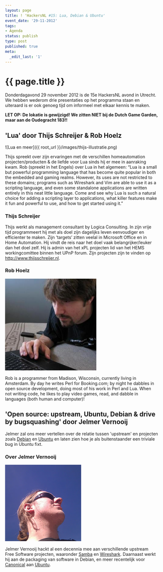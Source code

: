 ```yaml
---
layout: page
title: ! 'HackersNL #15: Lua, Debian & Ubuntu'
event_date: '29-11-2012'
tags:
- Agenda
status: publish
type: post
published: true
meta:
  _edit_last: '1'
---
```


# {{ page.title }}

Donderdagavond 29 november 2012 is de 15e HackersNL avond in Utrecht. We hebben wederom drie presentaties op het programma staan en uiteraard is er ook genoeg tijd om informeel met elkaar kennis te maken.

<strong>LET OP: De lokatie is gewijzigd! We zitten NIET bij de Dutch Game Garden, maar aan de Oudegracht 183!!</strong>


## 'Lua' door Thijs Schreijer & Rob Hoelz

![Lua en meer]({{ root_url }}/images/thijs-illustratie.png)

Thijs spreekt over zijn ervaringen met de verschillen homeautomation projecten/producten & de liefde voor Lua sinds hij er mee in aanraking kwam. Rob (spreekt in het Engels) over Lua in het algemeen: “Lua is a small but powerful programming language that has become quite popular in both the embedded and gaming realms. However, its uses are not restricted to these domains; programs such as Wireshark and Vim are able to use it as a scripting language, and even some standalone applications are written entirely in this neat little language. Come and see why Lua is such a natural choice for adding a scripting layer to applications, what killer features make it fun and powerful to use, and how to get started using it.”


### Thijs Schreijer
Thijs werkt als management consultant by Logica Consulting. In zijn vrije tijd programmeert hij met als doel zijn dagelijks leven eenvoudiger en efficienter te maken. Zijn ‘targets’ zitten veelal in Microsoft Office en in Home Automation. Hij vindt de reis naar het doel vaak belangrijker/leuker dan het doel zelf. Hij is admin van het xPL projecten lid van het HEMS workingcomittee binnen het UPnP forum. Zijn projecten zijn te vinden op http://www.thijsschreijer.nl.

### Rob Hoelz
![Rob Hoelz](/images/rob-hoelz.jpeg)

Rob is a programmer from Madison, Wisconsin, currently living in Amsterdam. By day he writes Perl for Booking.com; by night he dabbles in open source development, doing most of his work in Perl and Lua. When not writing code, he likes to play video games, read, and dabble in languages (both human and computer)!

## 'Open source: upstream, Ubuntu, Debian & drive by bugsquashing' door Jelmer Vernooij

Jelmer zal ons meer vertellen over de relatie tussen 'upstream' en projecten zoals [Debian](http://debian.org) en [Ubuntu](http://ubuntu.nl) en laten zien hoe je als buitenstaander een triviale bug in Ubuntu fixt. 

### Over Jelmer Vernooij

![Jelmer Vernooi](/images/Jelmer.jpg)

Jelmer Vernooij hackt al een decennia mee aan verschillende upstream Free Software projecten, waaronder <a href="http://www.samba.org/">Samba</a> en <a href="http://www.wireshark.org/">Wireshark</a>. Daarnaast werkt hij aan de packaging van software in Debian, en meer recentelijk voor <a href="http://www.canonical.com/">Canonical</a> aan <a href="http://ubuntu.com">Ubuntu</a>.
